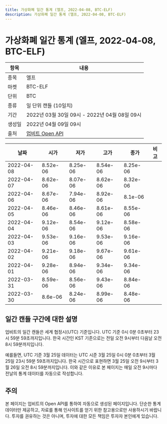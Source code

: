 ```yaml
---
title: 가상화폐 일간 통계 (엘프, 2022-04-08, BTC-ELF)
description: 가상화폐 일간 통계 (엘프, 2022-04-08, BTC-ELF)
---
```



가상화폐 일간 통계 (엘프, 2022-04-08, BTC-ELF)
===

|항목|내용|
|--|--|
|종목|엘프|
|마켓|BTC-ELF|
|단위|BTC|
|종류|일 단위 캔들 (10일치)|
|기간|2022년 03월 30일 09시 - 2022년 04월 08일 09시|
|생성일|2022년 04월 09일 09시|
|출처|[업비트 Open API](https://docs.upbit.com)|


|날짜|시가|저가|고가|종가|비고|
|--|--|--|--|--|--|
|2022-04-08|8.52e-06|8.25e-06|8.54e-06|8.25e-06|    |
|2022-04-07|8.62e-06|8.07e-06|8.62e-06|8.32e-06|    |
|2022-04-06|8.67e-06|7.94e-06|8.92e-06|8.1e-06|    |
|2022-04-05|8.46e-06|8.46e-06|8.61e-06|8.55e-06|    |
|2022-04-04|9.12e-06|8.54e-06|9.12e-06|8.58e-06|    |
|2022-04-03|9.53e-06|9.16e-06|9.53e-06|9.16e-06|    |
|2022-04-02|9.21e-06|9.18e-06|9.67e-06|9.61e-06|    |
|2022-04-01|9.28e-06|8.94e-06|9.34e-06|9.34e-06|    |
|2022-03-31|8.59e-06|8.56e-06|9.43e-06|8.84e-06|    |
|2022-03-30|8.6e-06|8.24e-06|8.99e-06|8.48e-06|    |


일간 캔들 구간에 대한 설명
---


업비트의 일간 캔들은 세계 협정시(UTC) 기준입니다. 
UTC 기준 0시 0분 0초부터 23시 59분 59초까지입니다. 
한국 시간인 KST 기준으로는 전일 오전 9시부터 다음날 오전 8시 59분까지입니다. 


예를들면, UTC 기준 3월 25일 데이터는 UTC 시준 3월 25일 0시 0분 0초부터 3월 25일 23시 59분 59초까지입니다. 
한국 시간으로 표현하면 3월 25일 오전 9시부터 3월 26일 오전 8시 59분까지입니다. 
이와 같은 이유로 본 페이지는 매일 오전 9시마다 전날의 통계 데이터를 자동으로 작성합니다. 


주의
---


본 페이지는 업비트의 Open API를 통하여 자동으로 생성된 페이지입니다. 
단순한 통계 데이터만 제공하고, 자료를 통해 인사이트를 얻기 위한 참고용으로만 사용하시기 바랍니다. 
투자를 권유하는 것은 아니며, 투자에 대한 모든 책임은 투자자 본인에게 있습니다. 
